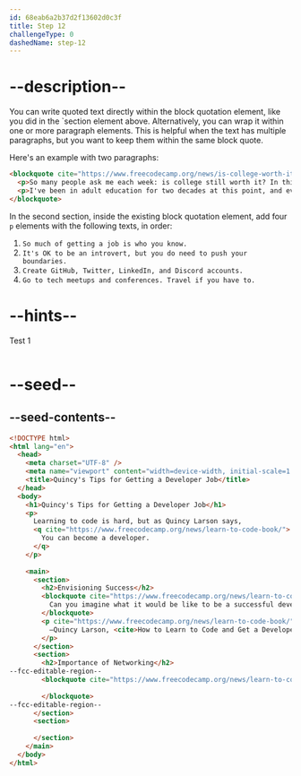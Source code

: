 ```yaml
---
id: 68eab6a2b37d2f13602d0c3f
title: Step 12
challengeType: 0
dashedName: step-12
---
```


# --description--

You can write quoted text directly within the block quotation element, like you did in the `section element above. Alternatively, you can wrap it within one or more paragraph elements. This is helpful when the text has multiple paragraphs, but you want to keep them within the same block quote. 

Here's an example with two paragraphs:

```html
<blockquote cite="https://www.freecodecamp.org/news/is-college-worth-it/">
  <p>So many people ask me each week: is college still worth it? In this 1-hour video I answer this question and other commonly asked questions about university.</p>
  <p>I've been in adult education for two decades at this point, and even though I'm not a labor market economist, I do feel confident enough to answer these questions.</p>
</blockquote>
```

In the second section, inside the existing block quotation element, add four `p` elements with the following texts, in order: 

1. `So much of getting a job is who you know.` 
2. `It's OK to be an introvert, but you do need to push your boundaries.`
3. `Create GitHub, Twitter, LinkedIn, and Discord accounts.`
4. `Go to tech meetups and conferences. Travel if you have to.`

# --hints--

Test 1

```js

```

# --seed--

## --seed-contents--

```html
<!DOCTYPE html>
<html lang="en">
  <head>
    <meta charset="UTF-8" />
    <meta name="viewport" content="width=device-width, initial-scale=1.0" />
    <title>Quincy's Tips for Getting a Developer Job</title>
  </head>
  <body>
    <h1>Quincy's Tips for Getting a Developer Job</h1>
    <p>
      Learning to code is hard, but as Quincy Larson says, 
      <q cite="https://www.freecodecamp.org/news/learn-to-code-book/">
        You can become a developer.
      </q>
    </p>
    
    <main>
      <section>
        <h2>Envisioning Success</h2>
        <blockquote cite="https://www.freecodecamp.org/news/learn-to-code-book/">
          Can you imagine what it would be like to be a successful developer? To have built software systems that people rely upon?
        </blockquote>  
        <p cite="https://www.freecodecamp.org/news/learn-to-code-book/">
          —Quincy Larson, <cite>How to Learn to Code and Get a Developer Job [Full Book]</cite>
        </p>
      </section>
      <section>
        <h2>Importance of Networking</h2>
--fcc-editable-region--
        <blockquote cite="https://www.freecodecamp.org/news/learn-to-code-book/">
          
        </blockquote>
--fcc-editable-region--
      </section>
      <section>
        
      </section>
    </main>
  </body>
</html>
```
